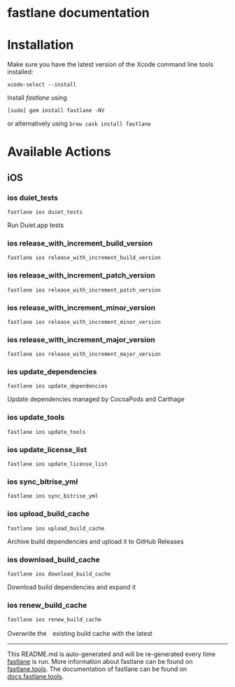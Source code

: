 fastlane documentation
================
# Installation

Make sure you have the latest version of the Xcode command line tools installed:

```
xcode-select --install
```

Install _fastlane_ using
```
[sudo] gem install fastlane -NV
```
or alternatively using `brew cask install fastlane`

# Available Actions
## iOS
### ios duiet_tests
```
fastlane ios duiet_tests
```
Run Duiet.app tests
### ios release_with_increment_build_version
```
fastlane ios release_with_increment_build_version
```

### ios release_with_increment_patch_version
```
fastlane ios release_with_increment_patch_version
```

### ios release_with_increment_minor_version
```
fastlane ios release_with_increment_minor_version
```

### ios release_with_increment_major_version
```
fastlane ios release_with_increment_major_version
```

### ios update_dependencies
```
fastlane ios update_dependencies
```
Update dependencies managed by CocoaPods and Carthage
### ios update_tools
```
fastlane ios update_tools
```

### ios update_license_list
```
fastlane ios update_license_list
```

### ios sync_bitrise_yml
```
fastlane ios sync_bitrise_yml
```

### ios upload_build_cache
```
fastlane ios upload_build_cache
```
Archive build dependencies and upload it to GitHub Releases
### ios download_build_cache
```
fastlane ios download_build_cache
```
Download build dependencies and expand it
### ios renew_build_cache
```
fastlane ios renew_build_cache
```
Overwrite the　existing build cache with the latest

----

This README.md is auto-generated and will be re-generated every time [fastlane](https://fastlane.tools) is run.
More information about fastlane can be found on [fastlane.tools](https://fastlane.tools).
The documentation of fastlane can be found on [docs.fastlane.tools](https://docs.fastlane.tools).
